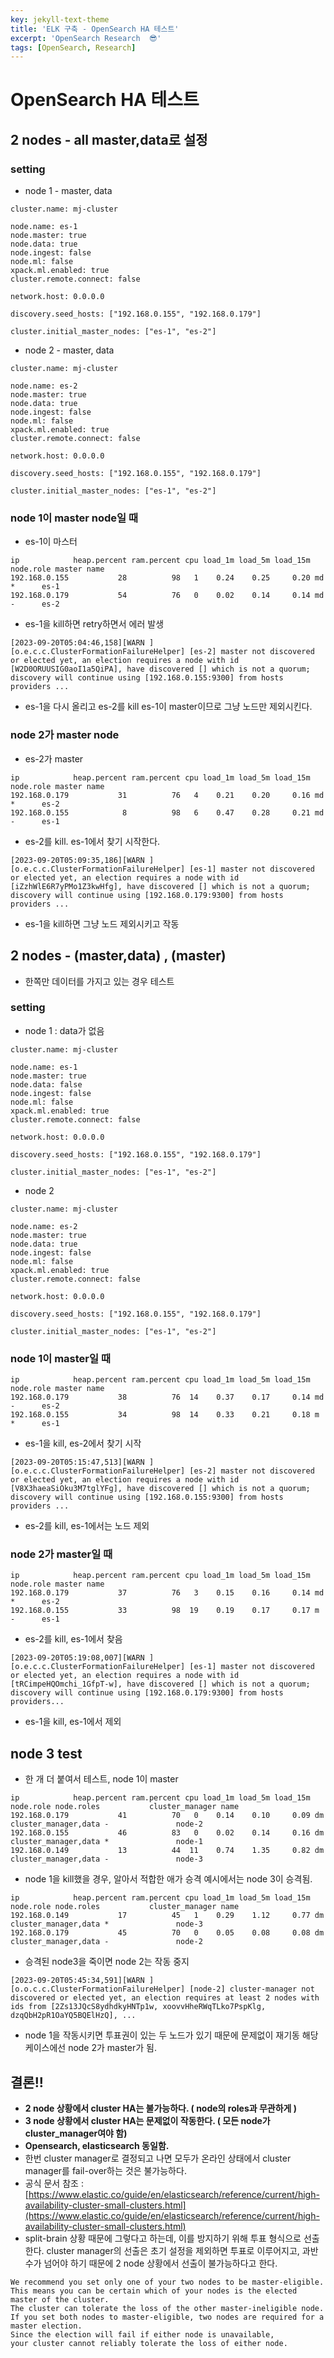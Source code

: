 ```yaml
---
key: jekyll-text-theme
title: 'ELK 구축 - OpenSearch HA 테스트'
excerpt: 'OpenSearch Research  😎'
tags: [OpenSearch, Research]
---
```


# OpenSearch HA 테스트

## 2 nodes - all master,data로 설정

### setting

- node 1 - master, data

```
cluster.name: mj-cluster

node.name: es-1
node.master: true
node.data: true
node.ingest: false
node.ml: false
xpack.ml.enabled: true
cluster.remote.connect: false

network.host: 0.0.0.0

discovery.seed_hosts: ["192.168.0.155", "192.168.0.179"]

cluster.initial_master_nodes: ["es-1", "es-2"]
```

- node 2 - master, data

```
cluster.name: mj-cluster

node.name: es-2
node.master: true
node.data: true
node.ingest: false
node.ml: false
xpack.ml.enabled: true
cluster.remote.connect: false

network.host: 0.0.0.0

discovery.seed_hosts: ["192.168.0.155", "192.168.0.179"]

cluster.initial_master_nodes: ["es-1", "es-2"]
```

### node 1이 master node일 때

- es-1이 마스터

```
ip            heap.percent ram.percent cpu load_1m load_5m load_15m node.role master name
192.168.0.155           28          98   1    0.24    0.25     0.20 md        *      es-1
192.168.0.179           54          76   0    0.02    0.14     0.14 md        -      es-2
```

- es-1을 kill하면 retry하면서 에러 발생

```
[2023-09-20T05:04:46,158][WARN ][o.e.c.c.ClusterFormationFailureHelper] [es-2] master not discovered or elected yet, an election requires a node with id [W2D0ORUUSIG0aoI1a5QiPA], have discovered [] which is not a quorum; discovery will continue using [192.168.0.155:9300] from hosts providers ...
```

- es-1을 다시 올리고 es-2를 kill es-1이 master이므로 그냥 노드만 제외시킨다.

### node 2가 master node

- es-2가 master

```
ip            heap.percent ram.percent cpu load_1m load_5m load_15m node.role master name
192.168.0.179           31          76   4    0.21    0.20     0.16 md        *      es-2
192.168.0.155            8          98   6    0.47    0.28     0.21 md        -      es-1
```

- es-2를 kill. es-1에서 찾기 시작한다.

```
[2023-09-20T05:09:35,186][WARN ][o.e.c.c.ClusterFormationFailureHelper] [es-1] master not discovered or elected yet, an election requires a node with id [iZzhWlE6R7yPMo1Z3kwHfg], have discovered [] which is not a quorum; discovery will continue using [192.168.0.179:9300] from hosts providers ...
```

- es-1을 kill하면 그냥 노드 제외시키고 작동


## 2 nodes - (master,data) , (master)

- 한쪽만 데이터를 가지고 있는 경우 테스트

### setting

- node 1 : data가 없음

```
cluster.name: mj-cluster

node.name: es-1
node.master: true
node.data: false
node.ingest: false
node.ml: false
xpack.ml.enabled: true
cluster.remote.connect: false

network.host: 0.0.0.0

discovery.seed_hosts: ["192.168.0.155", "192.168.0.179"]

cluster.initial_master_nodes: ["es-1", "es-2"]

```

- node 2

```
cluster.name: mj-cluster

node.name: es-2
node.master: true
node.data: true
node.ingest: false
node.ml: false
xpack.ml.enabled: true
cluster.remote.connect: false

network.host: 0.0.0.0

discovery.seed_hosts: ["192.168.0.155", "192.168.0.179"]

cluster.initial_master_nodes: ["es-1", "es-2"]
```

### node 1이 master일 때

```
ip            heap.percent ram.percent cpu load_1m load_5m load_15m node.role master name
192.168.0.179           38          76  14    0.37    0.17     0.14 md        -      es-2
192.168.0.155           34          98  14    0.33    0.21     0.18 m         *      es-1
```

- es-1을 kill, es-2에서 찾기 시작

```
[2023-09-20T05:15:47,513][WARN ][o.e.c.c.ClusterFormationFailureHelper] [es-2] master not discovered or elected yet, an election requires a node with id [V8X3haeaSiOku3M7tglYFg], have discovered [] which is not a quorum; discovery will continue using [192.168.0.155:9300] from hosts providers ...
```

- es-2를 kill, es-1에서는 노드 제외


### node 2가 master일 때

```
ip            heap.percent ram.percent cpu load_1m load_5m load_15m node.role master name
192.168.0.179           37          76   3    0.15    0.16     0.14 md        *      es-2
192.168.0.155           33          98  19    0.19    0.17     0.17 m         -      es-1
```

- es-2를 kill, es-1에서 찾음

```
[2023-09-20T05:19:08,007][WARN ][o.e.c.c.ClusterFormationFailureHelper] [es-1] master not discovered or elected yet, an election requires a node with id [tRCimpeHQOmchi_1GfpT-w], have discovered [] which is not a quorum; discovery will continue using [192.168.0.179:9300] from hosts providers...
```

- es-1을 kill, es-1에서 제외


## node 3 test

- 한 개 더 붙여서 테스트, node 1이 master

```
ip            heap.percent ram.percent cpu load_1m load_5m load_15m node.role node.roles           cluster_manager name
192.168.0.179           41          70   0    0.14    0.10     0.09 dm        cluster_manager,data -               node-2
192.168.0.155           46          83   0    0.02    0.14     0.16 dm        cluster_manager,data *               node-1
192.168.0.149           13          44  11    0.74    1.35     0.82 dm        cluster_manager,data -               node-3 
```

- node 1을 kill했을 경우, 알아서 적합한 애가 승격 예시에서는 node 3이 승격됨.

```
ip            heap.percent ram.percent cpu load_1m load_5m load_15m node.role node.roles           cluster_manager name
192.168.0.149           17          45   1    0.29    1.12     0.77 dm        cluster_manager,data *               node-3
192.168.0.179           45          70   0    0.05    0.08     0.08 dm        cluster_manager,data -               node-2
```

- 승격된 node3을 죽이면 node 2는 작동 중지

```
[2023-09-20T05:45:34,591][WARN ][o.o.c.c.ClusterFormationFailureHelper] [node-2] cluster-manager not discovered or elected yet, an election requires at least 2 nodes with ids from [2Zs13JQcS8ydhdkyHNTp1w, xoovvHheRWqTLko7PspKlg, dzqQbH2pR1OaYQ5BQElHzQ], ...
```

- node 1을 작동시키면 투표권이 있는 두 노드가 있기 때문에 문제없이 재기동 해당 케이스에선 node 2가 master가 됨.


## 결론!!

- **2 node 상황에서 cluster HA는 불가능하다. ( node의 roles과 무관하게 )**
- **3 node 상황에서 cluster HA는 문제없이 작동한다. ( 모든 node가 cluster_manager여야 함)**
- **Opensearch, elasticsearch 동일함.**
- 한번 cluster manager로 결정되고 나면 모두가 온라인 상태에서 cluster manager를 fail-over하는 것은 불가능하다.
- 공식 문서 참조 : [https://www.elastic.co/guide/en/elasticsearch/reference/current/high-availability-cluster-small-clusters.html](https://www.elastic.co/guide/en/elasticsearch/reference/current/high-availability-cluster-small-clusters.html)
- split-brain 상황 때문에 그렇다고 하는데, 이를 방지하기 위해 투표 형식으로 선출한다. cluster manager의 선출은 초기 설정을 제외하면 투표로 이루어지고, 과반수가 넘어야 하기 때문에 2 node 상황에서 선출이 불가능하다고 한다.

```
We recommend you set only one of your two nodes to be master-eligible. 
This means you can be certain which of your nodes is the elected master of the cluster. 
The cluster can tolerate the loss of the other master-ineligible node. 
If you set both nodes to master-eligible, two nodes are required for a master election. 
Since the election will fail if either node is unavailable, 
your cluster cannot reliably tolerate the loss of either node.
```
